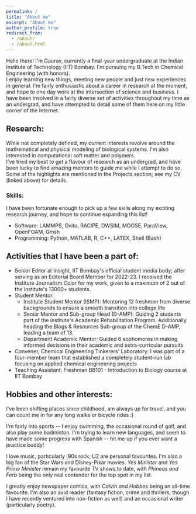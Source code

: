 ```yaml
---
permalink: /
title: "About me"
excerpt: "About me"
author_profile: true
redirect_from: 
  - /about/
  - /about.html
---
```


Hello there! I'm Gaurav, currently a final-year undergraduate at the Indian Institute of Technology (IIT) Bombay. I'm pursuing my B.Tech in Chemical Engineering (with honors). \
I enjoy learning new things, meeting new people and just new experiences in general. I'm fairly enthusiastic about a career in research at the moment, and hope to one day work at the intersection of science and business. I have been involved in a fairly diverse set of activities throughout my time as an undergrad, and have attempted to detail some of them here on my little corner of the Internet.

## Research: 
While not completely defined, my current interests revolve around the mathematical and physical modeling of biological systems. I'm also interested in computational soft matter and polymers. \
I've tried my best to get a flavour of research as an undergrad, and have been lucky to find amazing mentors to guide me while I attempt to do so. Some of the highlights are mentioned in the Projects section; see my CV (linked above) for details.

### Skills:
I have been fortunate enough to pick up a few skills along my exciting research journey, and hope to continue expanding this list!
 - Software: LAMMPS, Ovito, RACIPE, DWSIM, MOOSE, ParaView, OpenFOAM, Gmsh
 - Programming: Python, MATLAB, R, C++, LATEX, Shell (Bash)
 
## Activities that I have been a part of:
 - Senior Editor at Insight, IIT Bombay's official student media body; after serving as an Editorial Board Member for 2022-23. I received the Institute Journalism Color for my work, given to a maximum of 2 out of the institute's 13000+ students.
- Student Mentor:
  - Institute Student Mentor (ISMP): Mentoring 12 freshmen from diverse backgrounds to ensure a smooth transition into college life
  - Senior Mentor and Sub-group Head (D-AMP): Guiding 2 students part of the institute's Academic Rehabilitation Program. Additionally heading the Blogs & Resources Sub-group of the ChemE D-AMP, leading a team of 13.
  - Department Academic Mentor: Guided 6 sophomores in making informed decisions in their academic and extra-curricular pursuits
- Convener, Chemical Engineering Tinkerers' Laboratory: I was part of a four-member team that established a completely student-run lab focusing on applied chemical engineering projects
- Teaching Assistant: Freshman BB101 - Introduction to Biology course at IIT Bombay 
  
## Hobbies and other interests:
I've been shifting places since childhood, am always up for travel, and you can count me in for any long walks or bicycle rides :)

I'm fairly into sports -- I enjoy swimming, the occasional round of golf, and also play some badminton. I'm trying to learn new languages, and seem to have made some progress with Spanish -- hit me up if you ever want a practice buddy!

I love music, particularly '90s rock; U2 are personal favourites. I'm also a big fan of the Star Wars and Disney-Pixar movies. *Yes Minister* and *Yes Prime Minister* remain my favourite TV shows to date, with *Phineas and Ferb* being the only real contender for the top spot in my list.

I greatly enjoy newspaper comics, with *Calvin and Hobbes* being an all-time favourite. I'm also an avid reader (fantasy fiction, crime and thrillers, though I have recently ventured into non-fiction as well) and an occasional writer (particularly poetry). 
